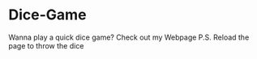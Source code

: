 # Dice-Game
Wanna play a quick dice game? Check out my Webpage
P.S. Reload the page to throw the dice
